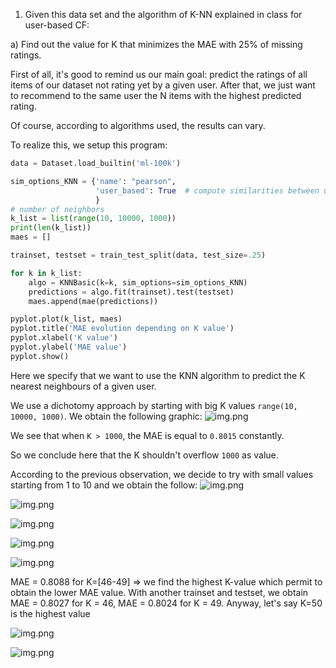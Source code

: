 1. Given this data set and the algorithm of K-NN explained in class for user-based CF:

a) Find out the value for K that minimizes the MAE with 25% of missing ratings.

First of all, it's good to remind us our main goal: predict the ratings of all items of our dataset not rating yet by a
given user. After that, we just want to recommend to the same user the N items with the highest predicted rating.

Of course, according to algorithms used, the results can vary.

To realize this, we setup this program:

```python
data = Dataset.load_builtin('ml-100k')

sim_options_KNN = {'name': "pearson",
                   'user_based': True  # compute similarities between users
                   }
# number of neighbors
k_list = list(range(10, 10000, 1000))
print(len(k_list))
maes = []

trainset, testset = train_test_split(data, test_size=.25)

for k in k_list:
    algo = KNNBasic(k=k, sim_options=sim_options_KNN)
    predictions = algo.fit(trainset).test(testset)
    maes.append(mae(predictions))

pyplot.plot(k_list, maes)
pyplot.title('MAE evolution depending on K value')
pyplot.xlabel('K value')
pyplot.ylabel('MAE value')
pyplot.show()
```

Here we specify that we want to use the KNN algorithm to predict the K nearest neighbours of a given user.

We use a dichotomy approach by starting with big K values `range(10, 10000, 1000)`. We obtain the following graphic:
![img.png](img/img-1.png)

We see that when `K > 1000`, the MAE is equal to `0.8015` constantly.

So we conclude here that the K shouldn't overflow `1000` as value.

According to the previous observation, we decide to try with small values starting from 1 to 10 and we obtain the
follow:
![img.png](img/img-2.png)

![img.png](img/img-3.png)

![img.png](img/img-4.png)

![img.png](img/img-5.png)

![img.png](img/img-6.png)

MAE = 0.8088 for K=[46-49] => we find the highest K-value which permit to obtain the lower MAE value.
With another trainset and testset, we obtain MAE = 0.8027 for K = 46, MAE = 0.8024 for K = 49.
Anyway, let's say K=50 is the highest value

![img.png](img/img-7.png)

![img.png](img/img-8.png)

